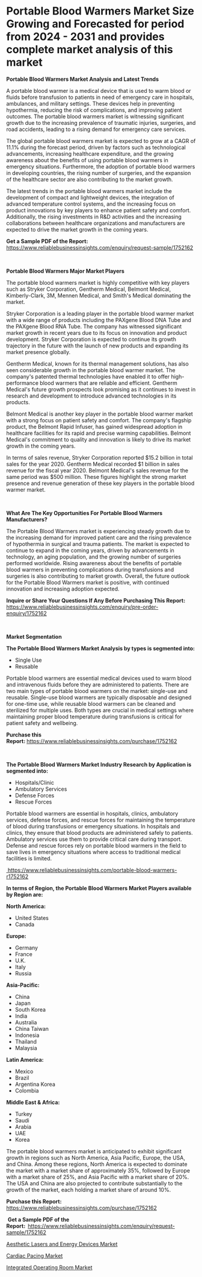 <p><h1>Portable Blood Warmers Market Size Growing and Forecasted for period from 2024 - 2031 and provides complete market analysis of this market</h1></p><p><strong>Portable Blood Warmers Market Analysis and Latest Trends</strong></p>
<p><p>A portable blood warmer is a medical device that is used to warm blood or fluids before transfusion to patients in need of emergency care in hospitals, ambulances, and military settings. These devices help in preventing hypothermia, reducing the risk of complications, and improving patient outcomes. The portable blood warmers market is witnessing significant growth due to the increasing prevalence of traumatic injuries, surgeries, and road accidents, leading to a rising demand for emergency care services.</p><p>The global portable blood warmers market is expected to grow at a CAGR of 11.1% during the forecast period, driven by factors such as technological advancements, increasing healthcare expenditure, and the growing awareness about the benefits of using portable blood warmers in emergency situations. Furthermore, the adoption of portable blood warmers in developing countries, the rising number of surgeries, and the expansion of the healthcare sector are also contributing to the market growth.</p><p>The latest trends in the portable blood warmers market include the development of compact and lightweight devices, the integration of advanced temperature control systems, and the increasing focus on product innovations by key players to enhance patient safety and comfort. Additionally, the rising investments in R&D activities and the increasing collaborations between healthcare organizations and manufacturers are expected to drive the market growth in the coming years.</p></p>
<p><strong>Get a Sample PDF of the Report:&nbsp;</strong> <a href="https://www.reliablebusinessinsights.com/enquiry/request-sample/1752162">https://www.reliablebusinessinsights.com/enquiry/request-sample/1752162</a></p>
<p>&nbsp;</p>
<p><strong>Portable Blood Warmers Major Market Players</strong></p>
<p><p>The portable blood warmers market is highly competitive with key players such as Stryker Corporation, Gentherm Medical, Belmont Medical, Kimberly-Clark, 3M, Mennen Medical, and Smith's Medical dominating the market. </p><p>Stryker Corporation is a leading player in the portable blood warmer market with a wide range of products including the PAXgene Blood DNA Tube and the PAXgene Blood RNA Tube. The company has witnessed significant market growth in recent years due to its focus on innovation and product development. Stryker Corporation is expected to continue its growth trajectory in the future with the launch of new products and expanding its market presence globally.</p><p>Gentherm Medical, known for its thermal management solutions, has also seen considerable growth in the portable blood warmer market. The company's patented thermal technologies have enabled it to offer high-performance blood warmers that are reliable and efficient. Gentherm Medical's future growth prospects look promising as it continues to invest in research and development to introduce advanced technologies in its products.</p><p>Belmont Medical is another key player in the portable blood warmer market with a strong focus on patient safety and comfort. The company's flagship product, the Belmont Rapid Infuser, has gained widespread adoption in healthcare facilities for its rapid and precise warming capabilities. Belmont Medical's commitment to quality and innovation is likely to drive its market growth in the coming years.</p><p>In terms of sales revenue, Stryker Corporation reported $15.2 billion in total sales for the year 2020. Gentherm Medical recorded $1 billion in sales revenue for the fiscal year 2020. Belmont Medical's sales revenue for the same period was $500 million. These figures highlight the strong market presence and revenue generation of these key players in the portable blood warmer market.</p></p>
<p>&nbsp;</p>
<p><strong>What Are The Key Opportunities For Portable Blood Warmers Manufacturers?</strong></p>
<p><p>The Portable Blood Warmers market is experiencing steady growth due to the increasing demand for improved patient care and the rising prevalence of hypothermia in surgical and trauma patients. The market is expected to continue to expand in the coming years, driven by advancements in technology, an aging population, and the growing number of surgeries performed worldwide. Rising awareness about the benefits of portable blood warmers in preventing complications during transfusions and surgeries is also contributing to market growth. Overall, the future outlook for the Portable Blood Warmers market is positive, with continued innovation and increasing adoption expected.</p></p>
<p><strong>Inquire or Share Your Questions If Any Before Purchasing This Report:</strong> <a href="https://www.reliablebusinessinsights.com/enquiry/pre-order-enquiry/1752162">https://www.reliablebusinessinsights.com/enquiry/pre-order-enquiry/1752162</a></p>
<p>&nbsp;</p>
<p><strong>Market Segmentation</strong></p>
<p><strong>The Portable Blood Warmers Market Analysis by types is segmented into:</strong></p>
<p><ul><li>Single Use</li><li>Reusable</li></ul></p>
<p><p>Portable blood warmers are essential medical devices used to warm blood and intravenous fluids before they are administered to patients. There are two main types of portable blood warmers on the market: single-use and reusable. Single-use blood warmers are typically disposable and designed for one-time use, while reusable blood warmers can be cleaned and sterilized for multiple uses. Both types are crucial in medical settings where maintaining proper blood temperature during transfusions is critical for patient safety and wellbeing.</p></p>
<p><strong>Purchase this Report:&nbsp;</strong><a href="https://www.reliablebusinessinsights.com/purchase/1752162">https://www.reliablebusinessinsights.com/purchase/1752162</a></p>
<p>&nbsp;</p>
<p><strong>The Portable Blood Warmers Market Industry Research by Application is segmented into:</strong></p>
<p><ul><li>Hospitals/Clinic</li><li>Ambulatory Services</li><li>Defense Forces</li><li>Rescue Forces</li></ul></p>
<p><p>Portable blood warmers are essential in hospitals, clinics, ambulatory services, defense forces, and rescue forces for maintaining the temperature of blood during transfusions or emergency situations. In hospitals and clinics, they ensure that blood products are administered safely to patients. Ambulatory services use them to provide critical care during transport. Defense and rescue forces rely on portable blood warmers in the field to save lives in emergency situations where access to traditional medical facilities is limited.</p></p>
<p><a href="https://www.reliablebusinessinsights.com/portable-blood-warmers-r1752162">&nbsp;https://www.reliablebusinessinsights.com/portable-blood-warmers-r1752162</a></p>
<p><strong>In terms of Region, the Portable Blood Warmers Market Players available by Region are:</strong></p>
<p>
    <p> <strong> North America: </strong>
        <ul>
            <li>United States</li>
            <li>Canada</li>
        </ul>
        </p> 
    <p> <strong> Europe: </strong>
        <ul>
            <li>Germany</li>
            <li>France</li>
            <li>U.K.</li>
            <li>Italy</li>
            <li>Russia</li>
        </ul>
        </p> 
    <p> <strong> Asia-Pacific: </strong>
        <ul>
            <li>China</li>
            <li>Japan</li>
            <li>South Korea</li>
            <li>India</li>
            <li>Australia</li>
            <li>China Taiwan</li>
            <li>Indonesia</li>
            <li>Thailand</li>
            <li>Malaysia</li>
        </ul>
        </p> 
    <p> <strong> Latin America: </strong>
        <ul>
            <li>Mexico</li>
            <li>Brazil</li>
            <li>Argentina Korea</li>
            <li>Colombia</li>
        </ul>
        </p> 
    <p> <strong> Middle East & Africa: </strong>
        <ul>
            <li>Turkey</li>
            <li>Saudi</li>
            <li>Arabia</li>
            <li>UAE</li>
            <li>Korea</li>
        </ul>
    </p>
    </p>
<p><p>The portable blood warmers market is anticipated to exhibit significant growth in regions such as North America, Asia Pacific, Europe, the USA, and China. Among these regions, North America is expected to dominate the market with a market share of approximately 35%, followed by Europe with a market share of 25%, and Asia Pacific with a market share of 20%. The USA and China are also projected to contribute substantially to the growth of the market, each holding a market share of around 10%.</p></p>
<p><strong>Purchase this Report: </strong><a href="https://www.reliablebusinessinsights.com/purchase/1752162">https://www.reliablebusinessinsights.com/purchase/1752162</a></p>
<p>&nbsp;<strong>Get a Sample PDF of the Report:&nbsp;&nbsp;</strong><a href="https://www.reliablebusinessinsights.com/enquiry/request-sample/1752162">https://www.reliablebusinessinsights.com/enquiry/request-sample/1752162</a></p>
<p><strong></strong></p>
<p><p><a href="https://github.com/jahid123ahm/Market-Research-Report-List-1/blob/main/aesthetic-lasers-and-energy-devices-market.md">Aesthetic Lasers and Energy Devices Market</a></p><p><a href="https://github.com/ajohirul8010/Market-Research-Report-List-1/blob/main/cardiac-pacing-market.md">Cardiac Pacing Market</a></p><p><a href="https://view.publitas.com/reportprime-1/insights-into-the-integrated-operating-room-market-market-players-market-size-geographical-regions-and-forecast-2024-2031/">Integrated Operating Room Market</a></p></p>